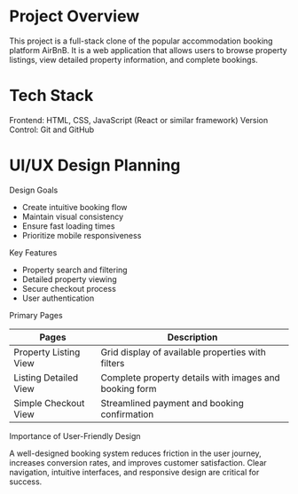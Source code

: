 # Project Overview
This project is a full-stack clone of the popular accommodation booking platform AirBnB. It is a web application that allows users to browse property listings, view detailed property information, and complete bookings.

# Tech Stack
Frontend: HTML, CSS, JavaScript (React or similar framework)
Version Control: Git and GitHub

# UI/UX Design Planning
Design Goals
- Create intuitive booking flow
- Maintain visual consistency
- Ensure fast loading times
- Prioritize mobile responsiveness
  
Key Features
- Property search and filtering
- Detailed property viewing
- Secure checkout process
- User authentication

Primary Pages

| Pages | Description
|-----------|-----------|
| Property Listing View | Grid display of available properties with filters |
| Listing Detailed View | Complete property details with images and booking form |
| Simple Checkout View | Streamlined payment and booking confirmation |

Importance of User-Friendly Design

A well-designed booking system reduces friction in the user journey, increases conversion rates, and improves customer satisfaction. Clear navigation, intuitive interfaces, and responsive design are critical for success.
